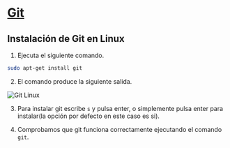 # **[Git](Chapter2-Git.md)**
## Instalación de Git en Linux

1. Ejecuta el siguiente comando.
```bash
sudo apt-get install git
```
2. El comando produce la siguiente salida.

![Git Linux](../assets/GitLinux.png)

3. Para instalar git escribe `s` y pulsa enter, o simplemente pulsa enter para instalar(la opción por defecto en este caso es si).

4. Comprobamos que git funciona correctamente ejecutando el comando `git`.
